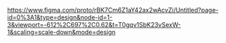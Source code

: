 https://www.figma.com/proto/rBK7Cm6Z1aY42ax2wAcvZi/Untitled?page-id=0%3A1&type=design&node-id=1-3&viewport=-612%2C697%2C0.62&t=T0gqv1SbK23vSexW-1&scaling=scale-down&mode=design
